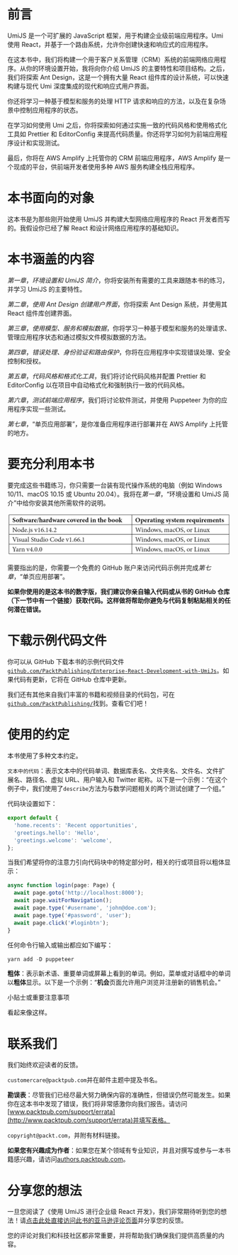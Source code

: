 # 前言

UmiJS 是一个可扩展的 JavaScript 框架，用于构建企业级前端应用程序。Umi 使用 React，并基于一个路由系统，允许你创建快速和响应式的应用程序。

在这本书中，我们将构建一个用于客户关系管理（CRM）系统的前端网络应用程序。从你的环境设置开始，我将向你介绍 UmiJS 的主要特性和项目结构。之后，我们将探索 Ant Design，这是一个拥有大量 React 组件库的设计系统，可以快速构建与现代 Umi 深度集成的现代和响应式用户界面。

你还将学习一种基于模型和服务的处理 HTTP 请求和响应的方法，以及在复杂场景中控制应用程序的状态。

在学习如何使用 Umi 之后，你将探索如何通过实施一致的代码风格和使用格式化工具如 Prettier 和 EditorConfig 来提高代码质量。你还将学习如何为前端应用程序设计和实现测试。

最后，你将在 AWS Amplify 上托管你的 CRM 前端应用程序，AWS Amplify 是一个现成的平台，供前端开发者使用多种 AWS 服务构建全栈应用程序。

# 本书面向的对象

这本书是为那些刚开始使用 UmiJS 并构建大型网络应用程序的 React 开发者而写的。我假设你已经了解 React 和设计网络应用程序的基础知识。

# 本书涵盖的内容

*第一章*，*环境设置和 UmiJS 简介*，你将安装所有需要的工具来跟随本书的练习，并学习 UmiJS 的主要特性。

*第二章*，*使用 Ant Design 创建用户界面*，你将探索 Ant Design 系统，并使用其 React 组件库创建界面。

*第三章*，*使用模型、服务和模拟数据*，你将学习一种基于模型和服务的处理请求、管理应用程序状态和通过模拟文件模拟数据的方法。

*第四章*，*错误处理、身份验证和路由保护*，你将在应用程序中实现错误处理、安全控制和授权。

*第五章*，*代码风格和格式化工具*，我们将讨论代码风格并配置 Prettier 和 EditorConfig 以在项目中自动格式化和强制执行一致的代码风格。

*第六章*，*测试前端应用程序*，我们将讨论软件测试，并使用 Puppeteer 为你的应用程序实现一些测试。

*第七章*，“单页应用部署”，是你准备应用程序进行部署并在 AWS Amplify 上托管的地方。

# 要充分利用本书

要完成这些书籍练习，你只需要一台装有现代操作系统的电脑（例如 Windows 10/11、macOS 10.15 或 Ubuntu 20.04）。我将在*第一章*，“环境设置和 UmiJS 简介”中给你安装其他所需软件的说明。

![](img/01.jpg)

需要指出的是，你需要一个免费的 GitHub 账户来访问代码示例并完成*第七章*，“单页应用部署”。

**如果你使用的是这本书的数字版，我们建议你亲自输入代码或从书的 GitHub 仓库（下一节中有一个链接）获取代码。这样做将帮助你避免与代码复制粘贴相关的任何潜在错误。**

# 下载示例代码文件

你可以从 GitHub 下载本书的示例代码文件[`github.com/PacktPublishing/Enterprise-React-Development-with-UmiJs`](https://github.com/PacktPublishing/Enterprise-React-Development-with-UmiJs)。如果代码有更新，它将在 GitHub 仓库中更新。

我们还有其他来自我们丰富的书籍和视频目录的代码包，可在[`github.com/PacktPublishing/`](https://github.com/PacktPublishing/)找到。查看它们吧！

# 使用的约定

本书使用了多种文本约定。

`文本中的代码`：表示文本中的代码单词、数据库表名、文件夹名、文件名、文件扩展名、路径名、虚拟 URL、用户输入和 Twitter 昵称。以下是一个示例：“在这个例子中，我们使用了`describe`方法为与数学问题相关的两个测试创建了一个组。”

代码块设置如下：

```js
export default {
  'home.recents': 'Recent opportunities',
  'greetings.hello': 'Hello',
  'greetings.welcome': 'welcome',
};
```

当我们希望将你的注意力引向代码块中的特定部分时，相关的行或项目将以粗体显示：

```js
async function login(page: Page) {
  await page.goto('http://localhost:8000');
  await page.waitForNavigation();
  await page.type('#username', 'john@doe.com');
  await page.type('#password', 'user');
  await page.click('#loginbtn');
}
```

任何命令行输入或输出都应如下编写：

```js
yarn add -D puppeteer
```

**粗体**：表示新术语、重要单词或屏幕上看到的单词。例如，菜单或对话框中的单词以**粗体**显示。以下是一个示例：“**机会**页面允许用户浏览并注册新的销售机会。”

小贴士或重要注意事项

看起来像这样。

# 联系我们

我们始终欢迎读者的反馈。

`customercare@packtpub.com`并在邮件主题中提及书名。

**勘误表**：尽管我们已经尽最大努力确保内容的准确性，但错误仍然可能发生。如果你在这本书中发现了错误，我们将非常感激你向我们报告。请访问[www.packtpub.com/support/errata](http://www.packtpub.com/support/errata)并填写表格。

`copyright@packt.com`，并附有材料链接。

**如果您有兴趣成为作者**：如果您在某个领域有专业知识，并且对撰写或参与一本书籍感兴趣，请访问[authors.packtpub.com](http://authors.packtpub.com)。

# 分享您的想法

一旦您阅读了《使用 UmiJS 进行企业级 React 开发》，我们非常期待听到您的想法！请[点击此处直接访问此书的亚马逊评论页面](https://packt.link/r/1803238968)并分享您的反馈。

您的评论对我们和科技社区都非常重要，并将帮助我们确保我们提供高质量的内容。
